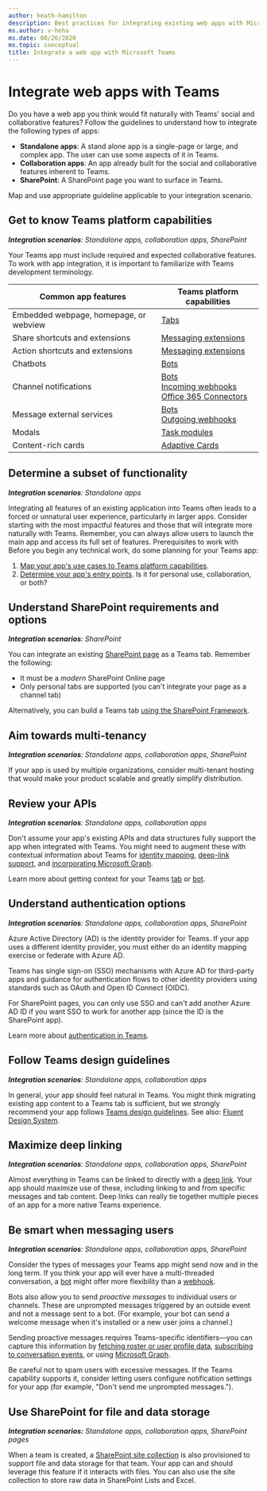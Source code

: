 ```yaml
---
author: heath-hamilton
description: Best practices for integrating existing web apps with Microsoft Teams
ms.author: v-heha
ms.date: 08/26/2020
ms.topic: conceptual
title: Integrate a web app with Microsoft Teams
---
```

# Integrate web apps with Teams


Do you have a web app you think would fit naturally with Teams' social and collaborative features? Follow the guidelines to understand how to integrate the following types of apps:

* **Standalone apps**: A stand alone app is a single-page or large, and complex app. The user can use some aspects of it in Teams.
* **Collaboration apps**: An app already built for the social and collaborative features inherent to Teams.
* **SharePoint**: A SharePoint page you want to surface in Teams.

Map and use appropriate guideline applicable to your integration scenario.

## Get to know Teams platform capabilities

***Integration scenarios**: Standalone apps, collaboration apps, SharePoint*

Your Teams app must include required and expected collaborative features. To work with app integration, it is important to familiarize with Teams development terminology.

|Common app features   |Teams platform capabilities   |
|----------|-----------|
|Embedded webpage, homepage, or webview  |[Tabs](../tabs/what-are-tabs.md)  |
|Share shortcuts and extensions  |[Messaging extensions](../messaging-extensions/what-are-messaging-extensions.md)  |
|Action shortcuts and extensions  |[Messaging extensions](../messaging-extensions/what-are-messaging-extensions.md)  |
|Chatbots  |[Bots](../bots/what-are-bots.md) |
|Channel notifications  |[Bots](../bots/what-are-bots.md)<br/>[Incoming webhooks](../webhooks-and-connectors/what-are-webhooks-and-connectors.md)<br/>[Office 365 Connectors](../webhooks-and-connectors/what-are-webhooks-and-connectors.md)  |
|Message external services  |[Bots](../bots/what-are-bots.md)<br/>[Outgoing webhooks](../webhooks-and-connectors/what-are-webhooks-and-connectors.md)  |
|Modals  |[Task modules](../task-modules-and-cards/what-are-task-modules.md)  |
|Content-rich cards  |[Adaptive Cards](../task-modules-and-cards/what-are-cards.md)  |

## Determine a subset of functionality

***Integration scenarios**: Standalone apps*

Integrating all features of an existing application into Teams often leads to a forced or unnatural user experience, particularly in larger apps. Consider starting with the most impactful features and those that will integrate more naturally with Teams. Remember, you can always allow users to launch the main app and access its full set of features.
Prerequisites to work with 
Before you begin any technical work, do some planning for your Teams app:

1. [Map your app's use cases to Teams platform capabilities](../concepts/design/map-use-cases.md).
1. [Determine your app's entry points](../concepts/extensibility-points.md). Is it for personal use, collaboration, or both?

## Understand SharePoint requirements and options

***Integration scenarios**: SharePoint*

You can integrate an existing [SharePoint page](https://docs.microsoft.com/MicrosoftTeams/teams-standalone-static-tabs-using-spo-sites) as a Teams tab. Remember the following:

* It must be a *modern* SharePoint Online page
* Only personal tabs are supported (you can't integrate your page as a channel tab)

Alternatively, you can build a Teams tab [using the SharePoint Framework](https://docs.microsoft.com/sharepoint/dev/spfx/integrate-with-teams-introduction).

## Aim towards multi-tenancy

***Integration scenarios**: Standalone apps, collaboration apps, SharePoint*

If your app is used by multiple organizations, consider multi-tenant hosting that would make your product scalable and greatly simplify distribution.

## Review your APIs

***Integration scenarios**: Standalone apps, collaboration apps*

Don't assume your app's existing APIs and data structures fully support the app when integrated with Teams. You might need to augment these with contextual information about Teams for [identity mapping](../concepts/authentication/configure-identity-provider.md), [deep-link support](../concepts/build-and-test/deep-links.md), and [incorporating Microsoft Graph](https://docs.microsoft.com/graph/teams-concept-overview).

Learn more about getting context for your Teams [tab](../tabs/how-to/access-teams-context.md) or [bot](../bots/how-to/get-teams-context.md).

## Understand authentication options

***Integration scenarios**: Standalone apps, collaboration apps, SharePoint*

Azure Active Directory (AD) is the identity provider for Teams. If your app uses a different identity provider, you must either do an identity mapping exercise or federate with Azure AD.

Teams has single sign-on (SSO) mechanisms with Azure AD for third-party apps and guidance for authentication flows to other identity providers using standards such as OAuth and Open ID Connect (OIDC).

For SharePoint pages, you can only use SSO and can't add another Azure AD ID if you want SSO to work for another app (since the ID is the SharePoint app).

Learn more about [authentication in Teams](../concepts/authentication/authentication.md).

## Follow Teams design guidelines

***Integration scenarios**: Standalone apps, collaboration apps*

In general, your app should feel natural in Teams. You might think migrating existing app content to a Teams tab is sufficient, but we strongly recommend your app follows [Teams design guidelines](../concepts/design/understand-use-cases.md). See also: [Fluent Design System](https://fluentsite.z22.web.core.windows.net/).

## Maximize deep linking

***Integration scenarios**: Standalone apps, collaboration apps, SharePoint*

Almost everything in Teams can be linked to directly with a [deep link](../concepts/build-and-test/deep-links.md). Your app should maximize use of these, including linking to and from specific messages and tab content. Deep links can really tie together multiple pieces of an app for a more native Teams experience.

## Be smart when messaging users

***Integration scenarios**: Standalone apps, collaboration apps, SharePoint*

Consider the types of messages your Teams app might send now and in the long term. If you think your app will ever have a multi-threaded conversation, a [bot](../bots/what-are-bots.md) might offer more flexibility than a [webhook](../webhooks-and-connectors/what-are-webhooks-and-connectors.md).

Bots also allow you to send *proactive messages* to individual users or channels. These are unprompted messages triggered by an outside event and not a message sent to a bot. (For example, your bot can send a welcome message when it's installed or a new user joins a channel.) 

Sending proactive messages requires Teams-specific identifiers—you can capture this information by [fetching roster or user profile data](../bots/how-to/get-teams-context.md#fetching-the-roster-or-user-profile), [subscribing to conversation events](../bots/how-to/conversations/subscribe-to-conversation-events.md), or using [Microsoft Graph](https://docs.microsoft.com/graph/teams-proactive-messaging).

Be careful not to spam users with excessive messages. If the Teams capability supports it, consider letting users configure notification settings for your app (for example, "Don't send me unprompted messages.").

## Use SharePoint for file and data storage

***Integration scenarios:** Standalone apps, collaboration apps, SharePoint pages*

When a team is created, a [SharePoint site collection](https://docs.microsoft.com/microsoftteams/sharepoint-onedrive-interact) is also provisioned to support file and data storage for that team. Your app can and should leverage this feature if it interacts with files. You can also use the site collection to store raw data in SharePoint Lists and Excel.
